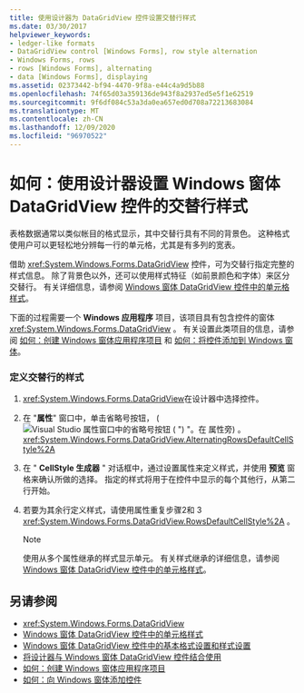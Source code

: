 ```yaml
---
title: 使用设计器为 DataGridView 控件设置交替行样式
ms.date: 03/30/2017
helpviewer_keywords:
- ledger-like formats
- DataGridView control [Windows Forms], row style alternation
- Windows Forms, rows
- rows [Windows Forms], alternating
- data [Windows Forms], displaying
ms.assetid: 02373442-bf94-4470-9f8a-e44c4a9d5b88
ms.openlocfilehash: 74f65d03a359136de943f8a2937ed5e5f1e62519
ms.sourcegitcommit: 9f6df084c53a3da0ea657ed0d708a72213683084
ms.translationtype: MT
ms.contentlocale: zh-CN
ms.lasthandoff: 12/09/2020
ms.locfileid: "96970522"
---
```

# <a name="how-to-set-alternating-row-styles-for-the-windows-forms-datagridview-control-using-the-designer"></a>如何：使用设计器设置 Windows 窗体 DataGridView 控件的交替行样式

表格数据通常以类似帐目的格式显示，其中交替行具有不同的背景色。 这种格式使用户可以更轻松地分辨每一行的单元格，尤其是有多列的宽表。

借助 <xref:System.Windows.Forms.DataGridView> 控件，可为交替行指定完整的样式信息。 除了背景色以外，还可以使用样式特征（如前景颜色和字体）来区分交替行。 有关详细信息，请参阅 [Windows 窗体 DataGridView 控件中的单元格样式](cell-styles-in-the-windows-forms-datagridview-control.md)。

下面的过程需要一个 **Windows 应用程序** 项目，该项目具有包含控件的窗体 <xref:System.Windows.Forms.DataGridView> 。 有关设置此类项目的信息，请参阅 [如何：创建 Windows 窗体应用程序项目](/visualstudio/ide/step-1-create-a-windows-forms-application-project) 和 [如何：将控件添加到 Windows 窗体](how-to-add-controls-to-windows-forms.md)。

### <a name="define-styles-for-alternating-rows"></a>定义交替行的样式

1. <xref:System.Windows.Forms.DataGridView>在设计器中选择控件。

2. 在 "**属性**" 窗口中，单击省略号按钮， (![ Visual Studio 属性窗口中的省略号按钮 ( ") "。在 ](./media/visual-studio-ellipsis-button.png) 属性旁) 。 <xref:System.Windows.Forms.DataGridView.AlternatingRowsDefaultCellStyle%2A>

3. 在 " **CellStyle 生成器** " 对话框中，通过设置属性来定义样式，并使用 **预览** 窗格来确认所做的选择。 指定的样式将用于在控件中显示的每个其他行，从第二行开始。

4. 若要为其余行定义样式，请使用属性重复步骤2和 3 <xref:System.Windows.Forms.DataGridView.RowsDefaultCellStyle%2A> 。

    > [!NOTE]
    > 使用从多个属性继承的样式显示单元。 有关样式继承的详细信息，请参阅 [Windows 窗体 DataGridView 控件中的单元格样式](cell-styles-in-the-windows-forms-datagridview-control.md)。

## <a name="see-also"></a>另请参阅

- <xref:System.Windows.Forms.DataGridView>
- [Windows 窗体 DataGridView 控件中的单元格样式](cell-styles-in-the-windows-forms-datagridview-control.md)
- [Windows 窗体 DataGridView 控件中的基本格式设置和样式设置](basic-formatting-and-styling-in-the-windows-forms-datagridview-control.md)
- [将设计器与 Windows 窗体 DataGridView 控件结合使用](using-the-designer-with-the-windows-forms-datagridview-control.md)
- [如何：创建 Windows 窗体应用程序项目](/visualstudio/ide/step-1-create-a-windows-forms-application-project)
- [如何：向 Windows 窗体添加控件](how-to-add-controls-to-windows-forms.md)

